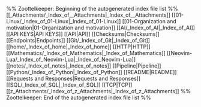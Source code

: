 %% Zoottelkeeper: Beginning of the autogenerated index file list  %%
 [[_Attachments/_Index_of__Attachments|_Index_of__Attachments]]
 [[01-Linux/_Index_of_01-Linux|_Index_of_01-Linux]]
 [[01-Organization and motivation|01-Organization and motivation]]
 [[AI/_Index_of_AI|_Index_of_AI]]
 [[API KEYS|API KEYS]]
 [[API|API]]
 [[Checksums|Checksums]]
 [[Endpoints|Endpoints]]
 [[Git/_Index_of_Git|_Index_of_Git]]
 [[home/_Index_of_home|_Index_of_home]]
 [[HTTP|HTTP]]
 [[Mathematics/_Index_of_Mathematics|_Index_of_Mathematics]]
 [[Neovim-Lua/_Index_of_Neovim-Lua|_Index_of_Neovim-Lua]]
 [[notes/_Index_of_notes|_Index_of_notes]]
 [[Pipeline|Pipeline]]
 [[Python/_Index_of_Python|_Index_of_Python]]
 [[README|README]]
 [[Requests and Responses|Requests and Responses]]
 [[SQL/_Index_of_SQL|_Index_of_SQL]]
 [[TCP|TCP]]
 [[z_Attachments/_Index_of_z_Attachments|_Index_of_z_Attachments]]
%% Zoottelkeeper: End of the autogenerated index file list  %%
